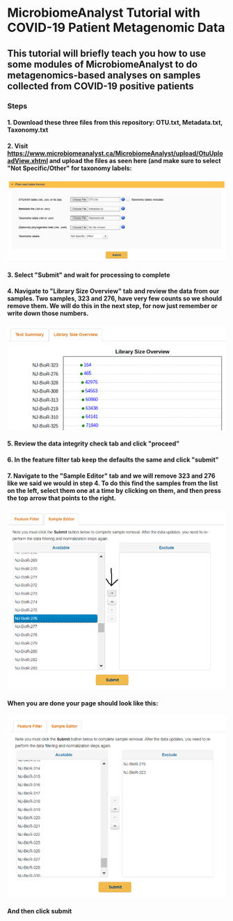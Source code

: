 # MicrobiomeAnalyst Tutorial with COVID-19 Patient Metagenomic Data
## This tutorial will briefly teach you how to use some modules of MicrobiomeAnalyst to do metagenomics-based analyses on samples collected from COVID-19 positive patients
### Steps
#### 1. Download these three files from this repository: OTU.txt, Metadata.txt, Taxonomy.txt
#### 2. Visit https://www.microbiomeanalyst.ca/MicrobiomeAnalyst/upload/OtuUploadView.xhtml and upload the files as seen here (and make sure to select "Not Specific/Other" for taxonomy labels:
![Text File inputs](images/MA1.PNG)
#### 3. Select "Submit" and wait for processing to complete
#### 4. Navigate to "Library Size Overview" tab and review the data from our samples. Two samples, 323 and 276, have very few counts so we should remove them. We will do this in the next step, for now just remember or write down those numbers.
![Library Size Overview](images/MA2.PNG)
#### 5. Review the data integrity check tab and click "proceed"
#### 6. In the feature filter tab keep the defaults the same and click "submit"
#### 7. Navigate to the "Sample Editor" tab and we will remove 323 and 276 like we said we would in step 4. To do this find the samples from the list on the left, select them one at a time by clicking on them, and then press the top arrow that points to the right.
![Sample Editor](images/MA3.PNG)
#### When you are done your page should look like this:
![Sample Editor Done](images/MA4.PNG)
#### And then click submit
